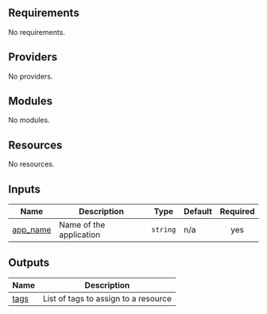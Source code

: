 ## Requirements

No requirements.

## Providers

No providers.

## Modules

No modules.

## Resources

No resources.

## Inputs

| Name | Description | Type | Default | Required |
|------|-------------|------|---------|:--------:|
| <a name="input_app_name"></a> [app\_name](#input\_app\_name) | Name of the application | `string` | n/a | yes |

## Outputs

| Name | Description |
|------|-------------|
| <a name="output_tags"></a> [tags](#output\_tags) | List of tags to assign to a resource |
